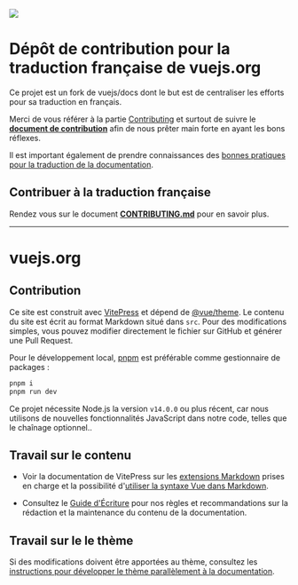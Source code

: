 [![](https://developer.stackblitz.com/img/open_in_codeflow.svg)](https://stackblitz.com/~/github.com/vuejs-translations/docs-fr)

# Dépôt de contribution pour la traduction française de vuejs.org

Ce projet est un fork de vuejs/docs dont le but est de centraliser les efforts pour sa traduction en français.

Merci de vous référer à la partie [Contributing](#contributing) et surtout de suivre le **[document de contribution](CONTRIBUTING.md)** afin de nous prêter main forte en ayant les bons réflexes.

Il est important également de prendre connaissances des [bonnes pratiques pour la traduction de la documentation](https://github.com/vuejs-translations/guidelines).

## Contribuer à la traduction française

Rendez vous sur le document **[CONTRIBUTING.md](CONTRIBUTING.md)** pour en savoir plus.

---

# vuejs.org

## Contribution

Ce site est construit avec [VitePress](https://github.com/vuejs/vitepress) et dépend de [@vue/theme](https://github.com/vuejs/vue-theme). Le contenu du site est écrit au format Markdown situé dans `src`. Pour des modifications simples, vous pouvez modifier directement le fichier sur GitHub et générer une Pull Request.

Pour le développement local, [pnpm](https://pnpm.io/) est préférable comme gestionnaire de packages :

```bash
pnpm i
pnpm run dev
```

Ce projet nécessite Node.js la version `v14.0.0` ou plus récent, car nous utilisons de nouvelles fonctionnalités JavaScript dans notre code, telles que le chaînage optionnel..

## Travail sur le contenu

- Voir la documentation de VitePress sur les [extensions Markdown](https://vitepress.vuejs.org/guide/markdown) prises en charge et la possibilité d'[utiliser la syntaxe Vue dans Markdown](https://vitepress.vuejs.org/guide/using-vue).

- Consultez le [Guide d'Écriture](https://github.com/vuejs/docs/blob/main/.github/contributing/writing-guide.md) pour nos règles et recommandations sur la rédaction et la maintenance du contenu de la documentation.

## Travail sur le le thème

Si des modifications doivent être apportées au thème, consultez les [instructions pour développer le thème parallèlement à la documentation](https://github.com/vuejs/vue-theme#developing-with-real-content).
